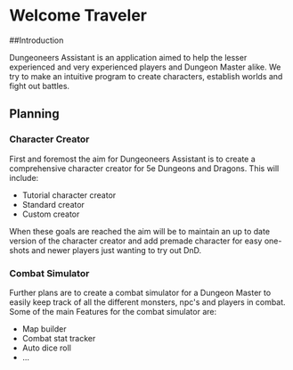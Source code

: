 # Welcome Traveler

##Introduction

Dungeoneers Assistant is an application aimed to help the lesser experienced and very experienced players and Dungeon Master alike.
We try to make an intuitive program to create characters, establish worlds and fight out battles.

## Planning

### Character Creator

First and foremost the aim for Dungeoneers Assistant is to create a comprehensive character creator for 5e Dungeons and Dragons. 
This will include:

-  Tutorial character creator
-  Standard creator
-  Custom creator

When these goals are reached the aim will be to maintain an up to date version of the character creator and add premade character for easy one-shots and newer players just wanting to try out DnD. 

### Combat Simulator

Further plans are to create a combat simulator for a Dungeon Master to easily keep track of all the different monsters, npc's and players in combat. 
Some of the main Features for the combat simulator are:

- Map builder
- Combat stat tracker
- Auto dice roll
- ...